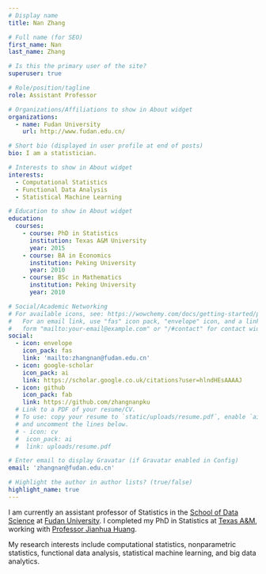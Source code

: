 ```yaml
---
# Display name
title: Nan Zhang

# Full name (for SEO)
first_name: Nan
last_name: Zhang

# Is this the primary user of the site?
superuser: true

# Role/position/tagline
role: Assistant Professor

# Organizations/Affiliations to show in About widget
organizations:
  - name: Fudan University
    url: http://www.fudan.edu.cn/

# Short bio (displayed in user profile at end of posts)
bio: I am a statistician.

# Interests to show in About widget
interests:
  - Computational Statistics
  - Functional Data Analysis
  - Statistical Machine Learning

# Education to show in About widget
education:
  courses:
    - course: PhD in Statistics
      institution: Texas A&M University
      year: 2015
    - course: BA in Economics
      institution: Peking University
      year: 2010
    - course: BSc in Mathematics
      institution: Peking University
      year: 2010

# Social/Academic Networking
# For available icons, see: https://wowchemy.com/docs/getting-started/page-builder/#icons
#   For an email link, use "fas" icon pack, "envelope" icon, and a link in the
#   form "mailto:your-email@example.com" or "/#contact" for contact widget.
social:
  - icon: envelope
    icon_pack: fas
    link: 'mailto:zhangnan@fudan.edu.cn'
  - icon: google-scholar
    icon_pack: ai
    link: https://scholar.google.co.uk/citations?user=hlndHEsAAAAJ
  - icon: github
    icon_pack: fab
    link: https://github.com/zhangnanpku
  # Link to a PDF of your resume/CV.
  # To use: copy your resume to `static/uploads/resume.pdf`, enable `ai` icons in `params.yaml`,
  # and uncomment the lines below.
  # - icon: cv
  #  icon_pack: ai
  #  link: uploads/resume.pdf

# Enter email to display Gravatar (if Gravatar enabled in Config)
email: 'zhangnan@fudan.edu.cn'

# Highlight the author in author lists? (true/false)
highlight_name: true
---
```


I am currently an assistant professor of Statistics in the <a href="http://www.sds.fudan.edu.cn/">School of Data Science</a> at <a href="http://www.fudan.edu.cn/en/">Fudan University</a>. I completed my PhD in Statistics at [Texas A&M]("http://www.stat.tamu.edu/"), working with [Professor Jianhua Huang]("https://sds.cuhk.edu.cn/en/teacher/470").

My research interests include computational statistics, nonparametric statistics, functional data analysis, statistical machine learning, and big data analytics.